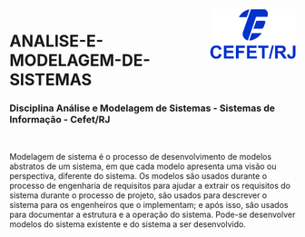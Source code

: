 <img src="cefet-logo1.png" align="right" width="150">

# ANALISE-E-MODELAGEM-DE-SISTEMAS

<h3>Disciplina Análise e Modelagem de Sistemas - Sistemas de Informação - Cefet/RJ</h3>
<br>

Modelagem de sistema é o processo de desenvolvimento de modelos abstratos de um sistema, em que cada modelo apresenta uma visão ou perspectiva, diferente do sistema. Os modelos são usados durante o processo de engenharia de requisitos para ajudar a extrair os requisitos do sistema durante o processo de projeto, são usados para descrever o sistema para os engenheiros que o implementam; e após isso, são usados para documentar a estrutura e a operação do sistema. Pode-se desenvolver modelos do sistema existente e do sistema a ser desenvolvido.

